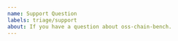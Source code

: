 ```yaml
---
name: Support Question
labels: triage/support
about: If you have a question about oss-chain-bench.
---
```


<!--
If you have a trouble, feel free to ask.
Make sure you're not asking duplicate question by searching on the issues lists.
-->
